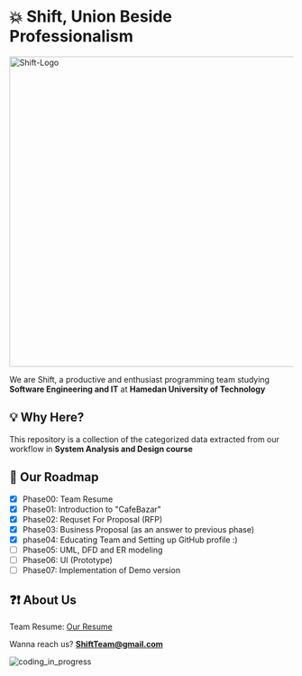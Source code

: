 # :boom: Shift, Union Beside Professionalism
<img src="https://user-images.githubusercontent.com/77578060/143627510-11cafeb3-078d-452c-a682-94d84e8d2ba2.jpg" alt="Shift-Logo" style="width:550px;" class="center"/>

We are Shift, a productive and enthusiast programming team studying **Software Engineering and IT** at **Hamedan University of Technology**


## :bulb: Why Here?

This repository is a collection of the categorized data extracted from our workflow in **System Analysis and Design course**


## :pushpin: Our Roadmap

- [x] Phase00: Team Resume
- [x] Phase01: Introduction to "CafeBazar"
- [x] Phase02: Requset For Proposal (RFP)
- [x] Phase03: Business Proposal (as an answer to previous phase)
- [x] phase04: Educating Team and Setting up GitHub profile :)
- [ ] Phase05: UML, DFD and ER modeling
- [ ] Phase06: UI (Prototype)
- [ ] Phase07: Implementation of Demo version

## :question::exclamation: About Us
Team Resume: [Our Resume](https://drive.google.com/file/d/1zcgR5VNpKbO-9jwW9zaEYYgQhIrAzT6C/view?usp=sharing)

Wanna reach us? **ShiftTeam@gmail.com**


![coding_in_progress](https://media4.giphy.com/media/1sgetPM00wWqJpVUTl/giphy.gif?cid=ecf05e47rqnpwu0fiq93pwl7rfdz66sccitf72883adogwrt&rid=giphy.gif&ct=s)

